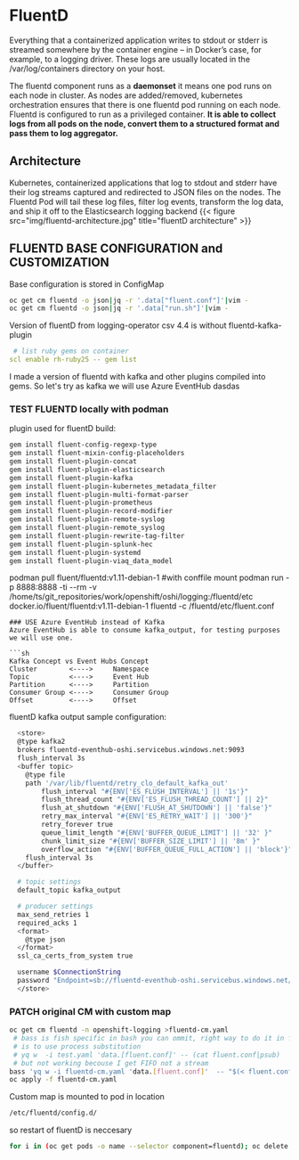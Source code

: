 # FluentD
Everything that a containerized application writes to stdout or stderr is streamed somewhere by the container engine – in Docker’s case,
for example, to a logging driver. These logs are usually located in the /var/log/containers directory on your host.

The fluentd component runs as a **daemonset** it means one pod runs on each node in cluster. As nodes are added/removed, kubernetes orchestration ensures that there is one fluentd pod running on each node. Fluentd is configured to run as a privileged container. **It is able to collect logs from all pods on the node, convert them to a structured format and pass them to log aggregator.**

## Architecture
Kubernetes, containerized applications that log to stdout and stderr have their log streams captured and redirected to JSON files on the nodes. The Fluentd Pod will tail these log files, filter log events, transform the log data, and ship it off to the Elasticsearch logging backend
{{< figure src="img/fluentd-architecture.jpg" title="fluentD architecture" >}}

## FLUENTD BASE CONFIGURATION and CUSTOMIZATION
Base configuration is stored in ConfigMap
```sh
oc get cm fluentd -o json|jq -r '.data["fluent.conf"]'|vim -
oc get cm fluentd -o json|jq -r '.data["run.sh"]'|vim -
```
Version of fluentD from logging-operator csv 4.4 is without fluentd-kafka-plugin
```yaml
 # list ruby gems on container
scl enable rh-ruby25 -- gem list
```
I made a version of fluentd with kafka and other plugins compiled into gems. So let's try as kafka we will use Azure EventHub
dasdas
### TEST FLUENTD locally with podman
plugin used for fluentD build:  
```sh
gem install fluent-config-regexp-type 
gem install fluent-mixin-config-placeholders 
gem install fluent-plugin-concat 
gem install fluent-plugin-elasticsearch 
gem install fluent-plugin-kafka 
gem install fluent-plugin-kubernetes_metadata_filter 
gem install fluent-plugin-multi-format-parser 
gem install fluent-plugin-prometheus 
gem install fluent-plugin-record-modifier 
gem install fluent-plugin-remote-syslog 
gem install fluent-plugin-remote_syslog 
gem install fluent-plugin-rewrite-tag-filter 
gem install fluent-plugin-splunk-hec 
gem install fluent-plugin-systemd 
gem install fluent-plugin-viaq_data_model
```
podman pull fluent/fluentd:v1.11-debian-1
 #with conffile mount
podman run -p 8888:8888 -ti  --rm -v  /home/ts/git_repositories/work/openshift/oshi/logging:/fluentd/etc docker.io/fluent/fluentd:v1.11-debian-1 fluentd -c /fluentd/etc/fluent.conf
```
### USE Azure EventHub instead of Kafka
Azure EventHub is able to consume kafka_output, for testing purposes we will use one.  

```sh
Kafka Concept vs Event Hubs Concept
Cluster        <---->     Namespace
Topic          <---->     Event Hub
Partition      <---->     Partition
Consumer Group <---->     Consumer Group
Offset         <---->     Offset
```
fluentD kafka output sample configuration:
```sh
  <store>
  @type kafka2
  brokers fluentd-eventhub-oshi.servicebus.windows.net:9093
  flush_interval 3s
  <buffer topic>
    @type file
    path '/var/lib/fluentd/retry_clo_default_kafka_out'
		flush_interval "#{ENV['ES_FLUSH_INTERVAL'] || '1s'}"
		flush_thread_count "#{ENV['ES_FLUSH_THREAD_COUNT'] || 2}"
		flush_at_shutdown "#{ENV['FLUSH_AT_SHUTDOWN'] || 'false'}"
		retry_max_interval "#{ENV['ES_RETRY_WAIT'] || '300'}"
		retry_forever true
		queue_limit_length "#{ENV['BUFFER_QUEUE_LIMIT'] || '32' }"
		chunk_limit_size "#{ENV['BUFFER_SIZE_LIMIT'] || '8m' }"
		overflow_action "#{ENV['BUFFER_QUEUE_FULL_ACTION'] || 'block'}"
    flush_interval 3s
  </buffer>

  # topic settings
  default_topic kafka_output 

  # producer settings
  max_send_retries 1
  required_acks 1
  <format>
    @type json
  </format>
  ssl_ca_certs_from_system true

  username $ConnectionString
  password "Endpoint=sb://fluentd-eventhub-oshi.servicebus.windows.net/;SharedAccessKeyName=ss;SharedAccessKey=zeWz+9rSS/yWGanjcKrXMA2mAVCO0hL+MULhNWXHfkk=;EntityPath=kafka_output"
  </store>
```

### PATCH original CM with custom map

```sh
oc get cm fluentd -n openshift-logging >fluentd-cm.yaml
 # bass is fish specific in bash you can ommit, right way to do it in fish shell
 # is to use process substitution
 # yq w  -i test.yaml 'data.[fluent.conf]' -- (cat fluent.conf|psub) 
 # but not working becouse I get FIFO not a stream
bass 'yq w -i fluentd-cm.yaml 'data.[fluent.conf]'  -- "$(< fluent.conf)"'
oc apply -f fluentd-cm.yaml
```
Custom map is mounted to pod in location 
```sh
/etc/fluentd/config.d/
```
so restart of fluentD is neccesary
```sh
for i in (oc get pods -o name --selector component=fluentd); oc delete $i; end
```
